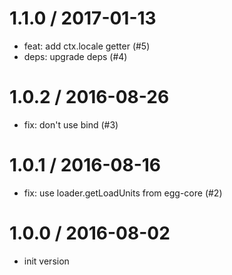 
1.1.0 / 2017-01-13
==================

  * feat: add ctx.locale getter (#5)
  * deps: upgrade deps (#4)

1.0.2 / 2016-08-26
==================

  * fix: don't use bind (#3)

1.0.1 / 2016-08-16
==================

  * fix: use loader.getLoadUnits from egg-core (#2)

1.0.0 / 2016-08-02
==================

 * init version
